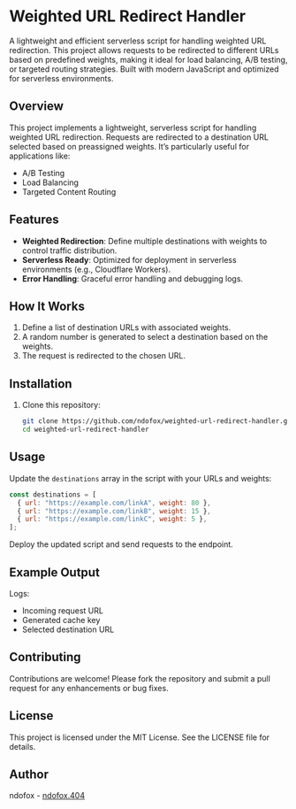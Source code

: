 # Weighted URL Redirect Handler

A lightweight and efficient serverless script for handling weighted URL redirection. This project allows requests to be redirected to different URLs based on predefined weights, making it ideal for load balancing, A/B testing, or targeted routing strategies. Built with modern JavaScript and optimized for serverless environments.

## Overview
This project implements a lightweight, serverless script for handling weighted URL redirection. Requests are redirected to a destination URL selected based on preassigned weights. It’s particularly useful for applications like:

- A/B Testing
- Load Balancing
- Targeted Content Routing

## Features
- **Weighted Redirection**: Define multiple destinations with weights to control traffic distribution.
- **Serverless Ready**: Optimized for deployment in serverless environments (e.g., Cloudflare Workers).
- **Error Handling**: Graceful error handling and debugging logs.

## How It Works
1. Define a list of destination URLs with associated weights.
2. A random number is generated to select a destination based on the weights.
3. The request is redirected to the chosen URL.

## Installation
1. Clone this repository:
   ```bash
   git clone https://github.com/ndofox/weighted-url-redirect-handler.git
   cd weighted-url-redirect-handler
   ```

## Usage
Update the `destinations` array in the script with your URLs and weights:
```javascript
const destinations = [
  { url: "https://example.com/linkA", weight: 80 },
  { url: "https://example.com/linkB", weight: 15 },
  { url: "https://example.com/linkC", weight: 5 },
];
```
Deploy the updated script and send requests to the endpoint.

## Example Output
Logs:
- Incoming request URL
- Generated cache key
- Selected destination URL

## Contributing
Contributions are welcome! Please fork the repository and submit a pull request for any enhancements or bug fixes.

## License
This project is licensed under the MIT License. See the LICENSE file for details.

## Author
ndofox - [ndofox.404](https://ndofox.404)

